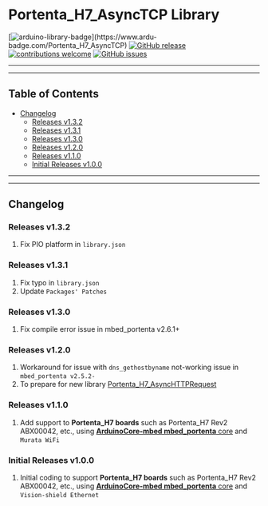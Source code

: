 # Portenta_H7_AsyncTCP Library

[![arduino-library-badge](https://www.ardu-badge.com/badge/Portenta_H7_AsyncTCP.svg?)](https://www.ardu-badge.com/Portenta_H7_AsyncTCP)
[![GitHub release](https://img.shields.io/github/release/khoih-prog/Portenta_H7_AsyncTCP.svg)](https://github.com/khoih-prog/Portenta_H7_AsyncTCP/releases)
[![contributions welcome](https://img.shields.io/badge/contributions-welcome-brightgreen.svg?style=flat)](#Contributing)
[![GitHub issues](https://img.shields.io/github/issues/khoih-prog/Portenta_H7_AsyncTCP.svg)](http://github.com/khoih-prog/Portenta_H7_AsyncTCP/issues)

---
---

## Table of Contents

* [Changelog](#changelog)
  * [Releases v1.3.2](#Releases-v132)
  * [Releases v1.3.1](#Releases-v131)
  * [Releases v1.3.0](#Releases-v130)
  * [Releases v1.2.0](#Releases-v120)
  * [Releases v1.1.0](#Releases-v110)
  * [Initial Releases v1.0.0](#Initial-Releases-v100)

---
---

## Changelog

### Releases v1.3.2

1. Fix PIO platform in `library.json`

### Releases v1.3.1

1. Fix typo in `library.json`
2. Update `Packages' Patches`

### Releases v1.3.0

1. Fix compile error issue in mbed_portenta v2.6.1+

### Releases v1.2.0

1. Workaround for issue with `dns_gethostbyname` not-working issue in `mbed_portenta v2.5.2-`
2. To prepare for new library [Portenta_H7_AsyncHTTPRequest](https://github.com/khoih-prog/Portenta_H7_AsyncHTTPRequest)

### Releases v1.1.0

1. Add support to  **Portenta_H7 boards** such as Portenta_H7 Rev2 ABX00042, etc., using [**ArduinoCore-mbed mbed_portenta** core](https://github.com/arduino/ArduinoCore-mbed) and `Murata WiFi`


### Initial Releases v1.0.0

1. Initial coding to support **Portenta_H7 boards** such as Portenta_H7 Rev2 ABX00042, etc., using [**ArduinoCore-mbed mbed_portenta** core](https://github.com/arduino/ArduinoCore-mbed) and `Vision-shield Ethernet`



